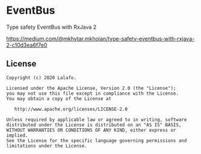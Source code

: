 # EventBus
Type safety EventBus with RxJava 2

https://medium.com/@mkhytar.mkhoian/type-safety-eventbus-with-rxjava-2-c10d3ea6f7e0

## License
```
Copyright (c) 2020 Lalafo.

Licensed under the Apache License, Version 2.0 (the "License");
you may not use this file except in compliance with the License.
You may obtain a copy of the License at

   http://www.apache.org/licenses/LICENSE-2.0

Unless required by applicable law or agreed to in writing, software
distributed under the License is distributed on an "AS IS" BASIS,
WITHOUT WARRANTIES OR CONDITIONS OF ANY KIND, either express or implied.
See the License for the specific language governing permissions and
limitations under the License.
```
